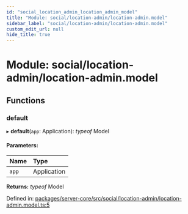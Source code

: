 ```yaml
---
id: "social_location_admin_location_admin_model"
title: "Module: social/location-admin/location-admin.model"
sidebar_label: "social/location-admin/location-admin.model"
custom_edit_url: null
hide_title: true
---
```


# Module: social/location-admin/location-admin.model

## Functions

### default

▸ **default**(`app`: Application): *typeof* Model

#### Parameters:

Name | Type |
:------ | :------ |
`app` | Application |

**Returns:** *typeof* Model

Defined in: [packages/server-core/src/social/location-admin/location-admin.model.ts:5](https://github.com/xr3ngine/xr3ngine/blob/716a06460/packages/server-core/src/social/location-admin/location-admin.model.ts#L5)
